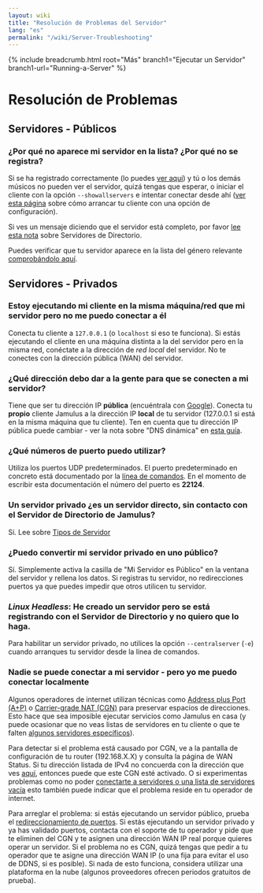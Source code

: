 ```yaml
---
layout: wiki
title: "Resolución de Problemas del Servidor"
lang: "es"
permalink: "/wiki/Server-Troubleshooting"
---
```


{% include breadcrumb.html root="Más" branch1="Ejecutar un Servidor" branch1-url="Running-a-Server" %}

# Resolución de Problemas

## Servidores - Públicos

### ¿Por qué no aparece mi servidor en la lista? ¿Por qué no se registra?

Si se ha registrado correctamente (lo puedes [ver aquí](https://explorer.jamulus.io/)) y tú o los demás músicos no pueden ver el servidor, quizá tengas que esperar, o iniciar el cliente con la opción `--showallservers` e intentar conectar desde ahí ([ver esta página](Command-Line-Options) sobre cómo arrancar tu cliente con una opción de configuración).

Si ves un mensaje diciendo que el servidor está completo, por favor [lee esta nota](Directory-Servers) sobre Servidores de Directorio.

Puedes verificar que tu servidor aparece en la lista del género relevante [comprobándolo aquí](https://explorer.jamulus.io/).

## Servidores - Privados

### Estoy ejecutando mi cliente en la misma máquina/red que mi servidor pero no me puedo conectar a él

Conecta tu cliente a `127.0.0.1` (o `localhost` si eso te funciona). Si estás ejecutando el cliente en una máquina distinta a la del servidor pero en la misma red, conéctate a la dirección de _red local_ del servidor. No te conectes con la dirección pública (WAN) del servidor.

### ¿Qué dirección debo dar a la gente para que se conecten a mi servidor?

Tiene que ser tu dirección IP **pública** (encuéntrala con [Google](https://www.google.com/search?q=whatsmyip)). Conecta tu **propio** cliente Jamulus a la dirección IP **local** de tu servidor (127.0.0.1 si está en la misma máquina que tu cliente). Ten en cuenta que tu dirección IP pública puede cambiar - ver la nota sobre "DNS dinámica" en [esta guía](Running-a-Private-Server).

### ¿Qué números de puerto puedo utilizar?

Utiliza los puertos UDP predeterminados. El puerto predeterminado en concreto está documentado por la [línea de comandos](Command-Line-Options). En el momento de escribir esta documentación el número del puerto es **22124**.

### Un servidor privado ¿es un servidor directo, sin contacto con el Servidor de Directorio de Jamulus?

Sí. Lee sobre [Tipos de Servidor](Choosing-a-Server-Type)

### ¿Puedo convertir mi servidor privado en uno público?

Sí. Simplemente activa la casilla de "Mi Servidor es Público" en la ventana del servidor y rellena los datos. Si registras tu servidor, no redirecciones puertos ya que puedes impedir que otros utilicen tu servidor.

### **_Linux Headless_**: He creado un servidor pero se está registrando con el Servidor de Directorio y no quiero que lo haga.

Para habilitar un servidor privado, no utilices la opción `--centralserver` (`-e`) cuando arranques tu servidor desde la línea de comandos.

### Nadie se puede conectar a mi servidor - pero yo me puedo conectar localmente

Algunos operadores de internet utilizan técnicas como [Address plus Port (A+P)](https://en.wikipedia.org/wiki/Address_plus_Port) o [Carrier-grade NAT (CGN)](https://en.wikipedia.org/wiki/Carrier-grade_NAT) para preservar espacios de direcciones. Esto hace que sea imposible ejecutar servicios como Jamulus en casa (y puede ocasionar que no veas listas de servidores en tu cliente o que te falten [algunos servidores específicos](https://sourceforge.net/p/llcon/discussion/server/thread/f72b293af0/)).

Para detectar si el problema está causado por CGN, ve a la pantalla de configuración de tu router (192.168.X.X) y consulta la página de WAN Status. Si tu dirección listada de IPv4 no concuerda con la dirección que ves [aquí](https://ifconfig.me), entonces puede que este CGN esté activado. O si experimentas problemas como no poder [conectarte a servidores o una lista de servidores vacía](https://sourceforge.net/p/llcon/discussion/533517/thread/b3eea395c4/) esto también puede indicar que el problema reside en tu operador de internet.

Para arreglar el problema: si estás ejecutando un servidor público, prueba el [redireccionamiento de puertos](Running-a-Private-Server#redireccionamiento-de-puertos). Si estás ejecutando un servidor privado y ya has validado puertos, contacta con el soporte de tu operador y pide que te eliminen del CGN y te asignen una dirección WAN IP real porque quieres operar un servidor. Si el problema no es CGN, quizá tengas que pedir a tu operador que te asigne una dirección WAN IP (o una fija para evitar el uso de DDNS, si es posible). Si nada de esto funciona, considera utilizar una plataforma en la nube (algunos proveedores ofrecen periodos gratuitos de prueba).
